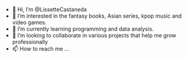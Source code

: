 - 👋 Hi, I’m @LissetteCastaneda
- 👀 I’m interested in the fantasy books, Asian series, kpop music and video games.
- 🌱 I’m currently learning programming and data analysis.
- 💞️ I’m looking to collaborate in various projects that help me grow professionally
- 📫 How to reach me ...

<!---
LissetteCastaneda/LissetteCastaneda is a ✨ special ✨ repository because its `README.md` (this file) appears on your GitHub profile.
You can click the Preview link to take a look at your changes.
--->
